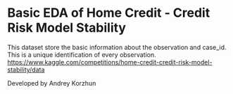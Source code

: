 # Basic EDA of Home Credit - Credit Risk Model Stability

This dataset store the basic information about the observation and case_id. This is a unique identification of every observation.
https://www.kaggle.com/competitions/home-credit-credit-risk-model-stability/data

Developed by Andrey Korzhun
